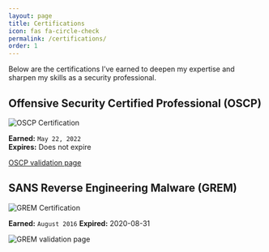 ```yaml
---
layout: page
title: Certifications
icon: fas fa-circle-check
permalink: /certifications/
order: 1
---
```


Below are the certifications I’ve earned to deepen my expertise and sharpen my skills as a security professional.


## Offensive Security Certified Professional (OSCP)

![OSCP Certification](/assets/oscp.png "OSCP Certification")

**Earned:** `May 22, 2022`  
**Expires:** Does not expire  

[OSCP validation page](https://api.accredible.com/v1/frontend/credential_website_embed_image/certificate/51841931)

## SANS Reverse Engineering Malware (GREM)

![GREM Certification](/assets/gremp.png "GREM Certification")

**Earned:** `August 2016` 
**Expired:** 2020-08-31

![GREM validation page](https://www.giac.org/certified-professional/Grant-Harris/154408 "GREM Certification")